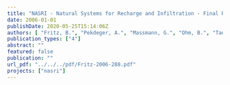```yaml
---
title: "NASRI - Natural Systems for Recharge and Infiltration - Final Report"
date: 2006-01-01
publishDate: 2020-05-25T15:14:06Z
authors: [ "Fritz, B.", "Pekdeger, A.", "Massmann, G.", "Ohm, B.", "Taute, T.", "Nützmann, G.", "Horner, C.", "Holzbecher, E.", "Wiese, B.", "Greskowiak, J.", "Heberer, T.", "Fanck, B.", "Mechlinski, A.", "Jekel, M.", "Grünheid, S.", "Böckelmann, U.", "Conradi, B.", "Szewzyk, U.", "Chorus, I.", "Bartel, H.", "Grützmacher, G.", "Wessel, G.", "López-Pila, J. M.", "Szewzyk, R. G.", "Dizer, H." ]
publication_types: ["4"]
abstract: ""
featured: false
publication: ""
url_pdf: "../../../pdf/Fritz-2006-288.pdf"
projects: ["nasri"]
---
```



